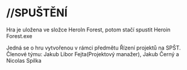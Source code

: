 #	//SPUŠTĚNÍ
Hra je uložena ve složce HeroIn Forest, potom stačí spustit Heroin Forest.exe

Jedná se o hru vytvořenou v rámci předmětu Řízení projektů na SPŠT. 
Členové týmu: Jakub Libor Fejta(Projektový manažer), Jakub Černý a Nicolas Spilka 
